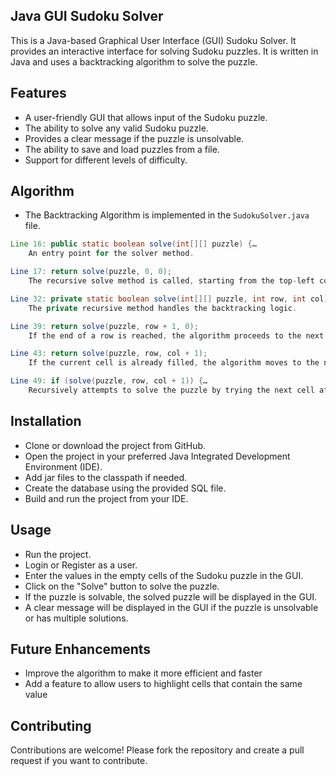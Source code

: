 ## Java GUI Sudoku Solver

This is a Java-based Graphical User Interface (GUI) Sudoku Solver. It provides an interactive interface for solving Sudoku puzzles. It is written in Java and uses a backtracking algorithm to solve the puzzle.

## Features

- A user-friendly GUI that allows input of the Sudoku puzzle.
- The ability to solve any valid Sudoku puzzle.
- Provides a clear message if the puzzle is unsolvable.
- The ability to save and load puzzles from a file.
- Support for different levels of difficulty.

## Algorithm
- The Backtracking Algorithm is implemented in the `SudokuSolver.java` file.
```java
Line 16: public static boolean solve(int[][] puzzle) {…
    An entry point for the solver method.

Line 17: return solve(puzzle, 0, 0);
    The recursive solve method is called, starting from the top-left corner of the puzzle (row 0, column 0).

Line 32: private static boolean solve(int[][] puzzle, int row, int col) {…
    The private recursive method handles the backtracking logic.

Line 39: return solve(puzzle, row + 1, 0);
    If the end of a row is reached, the algorithm proceeds to the next row.

Line 43: return solve(puzzle, row, col + 1);
    If the current cell is already filled, the algorithm moves to the next column in the same row.

Line 49: if (solve(puzzle, row, col + 1)) {…
    Recursively attempts to solve the puzzle by trying the next cell after placing a number in the current cell.
```

## Installation

- Clone or download the project from GitHub.
- Open the project in your preferred Java Integrated Development Environment (IDE).
- Add jar files to the classpath if needed.
- Create the database using the provided SQL file.
- Build and run the project from your IDE.

## Usage
- Run the project.
- Login or Register as a user.
- Enter the values in the empty cells of the Sudoku puzzle in the GUI.
- Click on the "Solve" button to solve the puzzle.
- If the puzzle is solvable, the solved puzzle will be displayed in the GUI.
- A clear message will be displayed in the GUI if the puzzle is unsolvable or has multiple solutions.

## Future Enhancements
- Improve the algorithm to make it more efficient and faster
- Add a feature to allow users to highlight cells that contain the same value

## Contributing
Contributions are welcome! Please fork the repository and create a pull request if you want to contribute.
